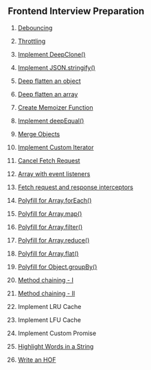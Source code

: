 ## Frontend Interview Preparation

1. [Debouncing](https://github.com/vinaykanna/Frontend-Interview-Preparation/blob/main/debouncing.md)
2. [Throttling](https://github.com/vinaykanna/Frontend-Interview-Preparation/blob/main/throttling.md)
3. [Implement DeepClone()](https://github.com/vinaykanna/Frontend-Interview-Preparation/blob/main/deep-clone.md)
4. [Implement JSON.stringify()](https://github.com/vinaykanna/Frontend-Interview-Preparation/blob/main/json-stringify.md)
3. [Deep flatten an object](https://github.com/vinaykanna/Frontend-Interview-Preparation/blob/main/deep-flatten-object.md)
4. [Deep flatten an array](https://github.com/vinaykanna/Frontend-Interview-Preparation/blob/main/deep-flatten-array.md)
5. [Create Memoizer Function](https://github.com/vinaykanna/Frontend-Interview-Preparation/blob/main/memoizer.md)
6. [Implement deepEqual()](https://github.com/vinaykanna/Frontend-Interview-Preparation/blob/main/deep-equal.md)
7. [Merge Objects](https://github.com/vinaykanna/Frontend-Interview-Preparation/blob/main/merge-objects.md)
8. [Implement Custom Iterator](https://github.com/vinaykanna/Frontend-Interview-Preparation/blob/main/custom-iterator.md)
9. [Cancel Fetch Request](https://github.com/vinaykanna/Frontend-Interview-Preparation/blob/main/cancel-fetch-request.md)
10. [Array with event listeners](https://github.com/vinaykanna/Frontend-Interview-Preparation/blob/main/array-with-event-listeners.md)
11. [Fetch request and response interceptors](https://github.com/vinaykanna/Frontend-Interview-Preparation/blob/main/fetch-interceptors.md)
12. [Polyfill for Array.forEach()](https://github.com/vinaykanna/Frontend-Interview-Preparation/blob/main/forEach-polyfill.md)
13. [Polyfill for Array.map()](https://github.com/vinaykanna/Frontend-Interview-Preparation/blob/main/map-polyfill.md)
14. [Polyfill for Array.filter()](https://github.com/vinaykanna/Frontend-Interview-Preparation/blob/main/filter-polyfill.md)
15. [Polyfill for Array.reduce()](https://github.com/vinaykanna/Frontend-Interview-Preparation/blob/main/reduce-polyfill.md)
16. [Polyfill for Array.flat()](https://github.com/vinaykanna/Frontend-Interview-Preparation/blob/main/flat-polyfill.md)
17. [Polyfill for Object.groupBy()](https://github.com/vinaykanna/Frontend-Interview-Preparation/blob/main/groupBy-polyfill.md)
18. [Method chaining - I](https://github.com/vinaykanna/Frontend-Interview-Preparation/blob/main/method-chaining-1.md)
18. [Method chaining - II](https://github.com/vinaykanna/Frontend-Interview-Preparation/blob/main/method-chaining-2.md)


10. Implement LRU Cache
11. Implement LFU Cache
13. Implement Custom Promise
3. [Highlight Words in a String](https://github.com/vinaykanna/Frontend-Interview-Preparation/blob/main/hlt-wrds-in-str.md)
4. [Write an HOF](https://github.com/vinaykanna/Frontend-Interview-Preparation/blob/main/hof.md)

